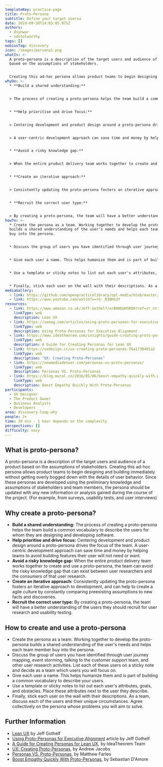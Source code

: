 ```yaml
---
templateKey: practice-page
title: Proto-Persona
subtitle: Define your target usersa
date: 2019-09-30T14:03:05.075Z
authors:
  - dsunwar
  - sdstolworthy
tags: []
mobiusTag: discovery
icon: /images/persona1.png
whatIs: >-
  A proto-persona is a description of the target users and audience of a product
  based on the assumptions of stakeholders.


  Creating this ad-hoc persona allows product teams to begin designing and building immediately without getting overly bogged down with the details of user behavior. Since these personas are developed using the preliminary knowledge and assumptions of stakeholders and team members, the persona should be updated with any new information or analysis gained during the course of the project. (For example, from surveys, usability tests, and user interviews)
whyDo: >-
  * **Build a shared understanding:** 


  > The process of creating a proto-persona helps the team build a common vocabulary to describe the users for whom they are designing and developing software.


  * **Help prioritise and drive focus:**


  > Centering development and product design around a proto-persona drives the focus of the team.


  > A user-centric development approach can save time and money by helping teams to avoid building features their user will not need or want.


  * **Avoid a risky knowledge gap:**


  > When the entire product delivery team works together to create and use a proto-persona, the team can avoid the risky knowledge gap that can exist between user researchers and the consumers of that user research.


  * **Create an iterative approach:**


  > Consistently updating the proto-persona fosters an iterative approach to development, and can help to create an agile culture by constantly comparing preexisting assumptions to new facts and discoveries.


  * **Recruit the correct user type:**


  > By creating a proto-persona, the team will have a better understanding of the users they should recruit for user research and usability testing.
howTo: >-
  * Create the persona as a team. Working together to develop the proto-persona
  builds a shared understanding of the user's needs and helps each team member
  buy into the persona.


  * Discuss the group of users you have identified through user journey mapping, event storming, talking to the customer support team, and other user research activities. List each of these users on a sticky note and decide as a team which users you will focus on.


  * Give each user a name. This helps humanize them and is part of building a common vocabulary to describe your users.


  * Use a template or sticky notes to list out each user's attributes, goals, and obstacles. Place these attributes next to the user they describe.


  * Finally, stick each user on the wall with their descriptions. As a team, discuss each of the users and their unique circumstances. Agree collectively on the persona whose problems you will aim to solve.
mediaGallery:
  - link: https://github.com/openpracticelibrary/opl-media/blob/master/images/Proto%20Persona.png?raw=true
  - link: https://www.youtube.com/watch?v=rG-_N38Ho2Y
resources:
  - link: https://www.amazon.co.uk/Jeff-Gothelf/e/B00DUH5RD0?ref=sr_ntt_srch_lnk_1&qid=1570107473&sr=8-1
    linkType: web
    description: Lean UX
  - link: https://uxmag.com/articles/using-proto-personas-for-executive-alignment
    linkType: web
    description: Using Proto-Personas for Executive Alignment
  - link: https://www.ideatheorem.com/insights/guide-creating-proto-personas-lean-ux/
    linkType: web
    description: A Guide for Creating Personas for Lean UX
  - link: https://uxdesign.cc/ux-creating-proto-personas-76a1738401a2
    linkType: web
    description: "UX: Creating Proto-Personas"
  - link: https://newmediadenver.com/personas-vs-proto-personas/
    linkType: web
    description: Personas VS. Proto-Personas
  - link: https://blog.mural.co/2016/05/06/boost-empathy-quickly-with-proto-personas
    linkType: web
    description: Boost Empathy Quickly With Proto-Personas
participants:
  - UX Designer
  - The Product Owner
  - Business Analysts
  - Developers
area: discovery-loop-why
people: 2+
time: 30 min - 1 hour depends on the complexity
perspectives: []
difficulty: easy
---
```

## What is proto-persona?

A proto-persona is a description of the target users and audience of a product based on the assumptions of stakeholders.
Creating this ad-hoc persona allows product teams to begin designing and building immediately without getting overly bogged down with
the details of user behavior. Since these personas are developed using the preliminary knowledge and assumptions of stakeholders and team members,
the persona should be updated with any new information or analysis gained during the course of the project.
(For example, from surveys, usability tests, and user interviews)

## Why create a proto-persona?

- **Build a shared understanding:**
  The process of creating a proto-persona helps the team build a common vocabulary to describe the users
  for whom they are designing and developing software.
- **Help prioritise and drive focus:**
  Centering development and product design around a proto-persona drives the focus of the team.
  A user-centric development approach can save time and money by helping teams to avoid building features their user will not need or want.
- **Avoid a risky knowledge gap:**
  When the entire product delivery team works together to create and use a proto-persona, the team can avoid the risky knowledge gap that can exist between
  user researchers and the consumers of that user research.
- **Create an iterative approach:**
  Consistently updating the proto-persona fosters an iterative approach to development, and can help to create a agile culture by constantly comparing
  preexisting assumptions to new facts and discoveries.
- **Recruit the correct user type:**
  By creating a proto-persona, the team will have a better understanding of the users they should recruit for user research and usability testing.

## How to create and use a proto-persona

- Create the persona as a team. Working together to develop the proto-persona builds a shared understanding of the user's needs
  and helps each team member buy into the persona.
- Discuss the group of users you have identified through user journey mapping, event storming, talking to the customer support team, and other user research activities.
  List each of these users on a sticky note and decide as a team which users you will focus on.
- Give each user a name. This helps humanize them and is part of building a common vocabulary to describe your users.
- Use a template or sticky notes to list out each user's attributes, goals, and obstacles. Place these attributes next to the user they describe.
- Finally, stick each user on the wall with their descriptions. As a team, discuss each of the users and their unique circumstances. Agree collectively on the persona whose problems you will aim to solve.

##

## Further Information

- [Lean UX](https://www.amazon.co.uk/Jeff-Gothelf/e/B00DUH5RD0?ref=sr_ntt_srch_lnk_1&qid=1570107473&sr=8-1) by Jeff Gothelf
- [Using Proto-Personas for Executive Alignment](https://uxmag.com/articles/using-proto-personas-for-executive-alignment) article by Jeff Gothelf
- [A Guide for Creating Personas for Lean UX](https://www.ideatheorem.com/insights/guide-creating-proto-personas-lean-ux/), by IdeaTheorem Team
- [UX: Creating Proto-Personas](https://uxdesign.cc/ux-creating-proto-personas-76a1738401a2), by Andrew Jacobs
- [Personas VS. Proto-Personas](https://newmediadenver.com/personas-vs-proto-personas/), by Matthew Farleo
- [Boost Empathy Quickly With Proto-Personas](https://blog.mural.co/2016/05/06/boost-empathy-quickly-with-proto-personas), by Sebastian D'Amore
